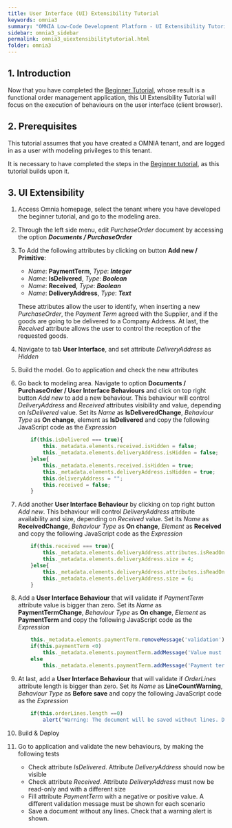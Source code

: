```yaml
---
title: User Interface (UI) Extensibility Tutorial
keywords: omnia3
summary: "OMNIA Low-Code Development Platform - UI Extensibility Tutorial"
sidebar: omnia3_sidebar
permalink: omnia3_uiextensibilitytutorial.html
folder: omnia3
---
```



## 1. Introduction

Now that you have completed the [Beginner Tutorial](https://docs.omnialowcode.com/omnia3_beginnertutorial.html), whose result is a functional order management application, this UI Extensibility Tutorial will focus on the execution of behaviours on the user interface (client browser).

## 2. Prerequisites

This tutorial assumes that you have created a OMNIA tenant, and are logged in as a user with modeling privileges to this tenant.

It is necessary to have completed the steps in the  [Beginner tutorial](https://docs.omnialowcode.com/omnia3_beginnertutorial.html), as this tutorial builds upon it.

## 3. UI Extensibility

1. Access Omnia homepage, select the tenant where you have developed the beginner tutorial, and go to the modeling area.

2. Through the left side menu, edit *PurchaseOrder* document by accessing the option ***Documents / PurchaseOrder***

3. To Add the following attributes by clicking on button **Add new / Primitive**: 

    - *Name*: **PaymentTerm**, *Type*: ***Integer***
    - *Name*: **IsDelivered**, *Type*: ***Boolean***
    - *Name*: **Received**, *Type*: ***Boolean***
    - *Name*: **DeliveryAddress**, *Type*: ***Text***
    
    These attributes allow the user to identify, when inserting a new *PurchaseOrder*, the *Payment Term* agreed with the Supplier, and if the goods are going to be delivered to a Company Address. At last, the *Received* attribute allows the user to control the reception of the requested goods.
    
4. Navigate to tab **User Interface**, and set attribute *DeliveryAddress* as *Hidden*
    
5. Build the model. Go to application and check the new attributes
    
6. Go back to modeling area. Navigate to option **Documents / PurchaseOrder / User Interface Behaviours**  and click on top right button *Add new* to add a new behaviour. This behaviour will control *DeliveryAddress* and *Received* attributes visibility and value, depending on *IsDelivered* value. Set its *Name* as **IsDeliveredChange**, *Behaviour Type* as **On change**, element as **IsDelivered** and copy the following JavaScript code as the *Expression*

    ```JavaScript
        if(this.isDelivered === true){
            this._metadata.elements.received.isHidden = false;
            this._metadata.elements.deliveryAddress.isHidden = false;
        }else{
            this._metadata.elements.received.isHidden = true;
            this._metadata.elements.deliveryAddress.isHidden = true;
            this.deliveryAddress = "";
            this.received = false;
        }    
    ```

7. Add another **User Interface Behaviour** by clicking on top right button *Add new*. This behaviour will control *DeliveryAddress* attribute availability and size, depending on *Received* value. Set its *Name* as **ReceivedChange**, *Behaviour Type* as **On change**, *Element* as **Received** and copy the following JavaScript code as the *Expression*

    ```JavaScript
        if(this.received === true){
            this._metadata.elements.deliveryAddress.attributes.isReadOnly = true;
            this._metadata.elements.deliveryAddress.size = 4;
        }else{
            this._metadata.elements.deliveryAddress.attributes.isReadOnly = false;
            this._metadata.elements.deliveryAddress.size = 6;
        }    
    ```

8. Add a **User Interface Behaviour** that will validate if *PaymentTerm* attribute value is bigger than zero. Set its *Name* as **PaymentTermChange**, *Behaviour Type* as **On change**, *Element* as **PaymentTerm** and copy the following JavaScript code as the *Expression*

    ```JavaScript
        this._metadata.elements.paymentTerm.removeMessage('validation');
        if(this.paymentTerm <0)
            this._metadata.elements.paymentTerm.addMessage('Value must be bigger than zero','error',  'validation');
        else
            this._metadata.elements.paymentTerm.addMessage('Payment term is valid','success',  'validation');    
    ```

9. At last, add a **User Interface Behaviour** that will validate if *OrderLines* attribute length is bigger than zero. Set its *Name* as **LineCountWarning**, *Behaviour Type* as **Before save** and copy the following JavaScript code as the *Expression*

    ```JavaScript
        if(this.orderLines.length ==0)
            alert("Warning: The document will be saved without lines. Don't worry, you can add them later.");
    ```

10. Build & Deploy

11. Go to application and validate the new behaviours, by making the following tests

    - Check attribute *IsDelivered*. Attribute *DeliveryAddress* should now be visible
    - Check attribute *Received*. Attribute *DeliveryAddress* must now be read-only and with a different size
    - Fill attribute *PaymentTerm* with a negative or positive value. A different validation message must be shown for each scenario
    - Save a document without any lines. Check that a warning alert is shown.
